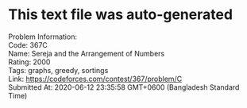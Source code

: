 # This text file was auto-generated  
  
Problem Information:  
Code: 367C  
Name: Sereja and the Arrangement of Numbers  
Rating: 2000  
Tags: graphs, greedy, sortings  
Link: https://codeforces.com/contest/367/problem/C  
Submitted At: 2020-06-12 23:35:58 GMT+0600 (Bangladesh Standard Time)  
